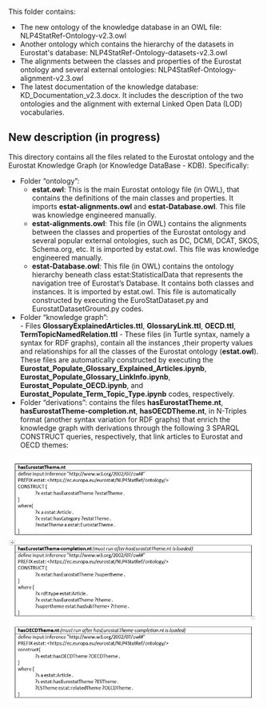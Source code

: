 
This folder contains:

- The new ontology of the knowledge database in an OWL file: NLP4StatRef-Ontology-v2.3.owl
- Another ontology which contains the hierarchy of the datasets in Eurostat's database: NLP4StatRef-Ontology-datasets-v2.3.owl  
- The alignments between the classes and properties of the Eurostat ontology and several external ontologies: NLP4StatRef-Ontology-alignment-v2.3.owl
- The latest documentation of the knowledge database: KD_Documentation_v2.3.docx. It includes the description of the two ontologies and the alignment with external Linked Open Data (LOD) vocabularies.

## New description (in progress)  

This directory contains all the files related to the Eurostat ontology and the Eurostat Knowledge Graph (or Knowledge DataBase - KDB). Specifically:

-   Folder “ontology”:  
    - **estat.owl**: This is the main Eurostat ontology file (in OWL), that contains the definitions of the main classes and properties. It imports **estat-alignments.owl** and **estat-Database.owl**. This file was knowledge engineered manually.   
    -    **estat-alignments.owl**: This file (in OWL) contains the alignments between the classes and properties of the Eurostat ontology and several popular external ontologies, such as DC, DCMI, DCAT, SKOS, Schema.org, etc. It is imported by estat.owl. This file was knowledge engineered manually.    
    -    **estat-Database.owl**: This file (in OWL) contains the ontology hierarchy beneath class estat:StatisticalData that represents the navigation tree of Eurostat’s Database. It contains both classes and instances. It is imported by estat.owl. This file is automatically constructed by executing the EuroStatDataset.py and EurostatDatasetGround.py codes.  
-    Folder “knowledge graph”:   
    - Files **GlossaryExplainedArticles.ttl**, **GlossaryLink.ttl**, **OECD.ttl**, **TermTopicNamedRelation.ttl**
    - These files (in Turtle syntax, namely a syntax for RDF graphs), contain all the instances ,their property values and relationships for all the classes of the Eurostat ontology (**estat.owl**). These files are automatically constructed by executing the **Eurostat\_Populate\_Glossary\_Explained\_Articles.ipynb**, **Eurostat_Populate\_Glossary\_LinkInfo.ipynb**, **Eurostat\_Populate\_OECD.ipynb**, and **Eurostat\_Populate\_Term\_Topic\_Type.ipynb** codes, respectively.  
-   Folder “derivations”: contains the files **hasEurostatTheme.nt**, **hasEurostatTheme-completion.nt**, **hasOECDTheme.nt**, in N-Triples format (another syntax variation for RDF graphs) that enrich the knowledge graph with derivations through the following 3 SPARQL CONSTRUCT queries, respectively, that link articles to Eurostat and OECD themes:

<img src="./Figures/Figure.JPG" width="600">
